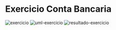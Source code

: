 # Exercicio Conta Bancaria

![exercicio](https://github.com/claudiokoori/exercicio-conta-bancaria/assets/109890121/02b42cc4-d250-414a-b245-90cede1fc736)
![uml-exercicio](https://github.com/claudiokoori/exercicio-conta-bancaria/assets/109890121/025ccc51-2dd1-427a-aa57-1cff2ce2beaf)
![resultado-exercicio](https://github.com/claudiokoori/exercicio-conta-bancaria/assets/109890121/1d911d07-9232-4cf3-b009-060ff87dd233)
